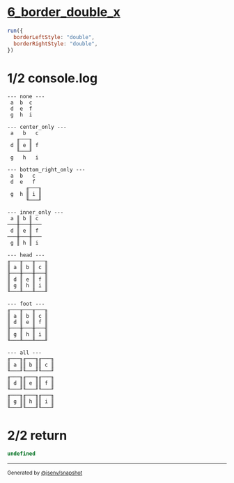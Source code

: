 # [6_border_double_x](../../table_9_cells.test.mjs#L206)

```js
run({
  borderLeftStyle: "double",
  borderRightStyle: "double",
})
```

# 1/2 console.log

```console
--- none ---
 a  b  c 
 d  e  f 
 g  h  i 

--- center_only ---
 a   b   c 
   ╓───╖   
 d ║ e ║ f 
   ╙───╜   
 g   h   i 

--- bottom_right_only ---
 a  b   c  
 d  e   f  
      ╓───╖
 g  h ║ i ║
      ╙───╜

--- inner_only ---
 a ║ b ║ c 
───╫───╫───
 d ║ e ║ f 
───╫───╫───
 g ║ h ║ i 

--- head ---
╓───╥───╥───╖
║ a ║ b ║ c ║
╟───╫───╫───╢
║ d ║ e ║ f ║
║ g ║ h ║ i ║
╙───╨───╨───╜

--- foot ---
╓───╥───╥───╖
║ a ║ b ║ c ║
║ d ║ e ║ f ║
╟───╫───╫───╢
║ g ║ h ║ i ║
╙───╨───╨───╜

--- all ---
╓───╖╓───╖╓───╖
║ a ║║ b ║║ c ║
╙───╜╙───╜╙───╜
╓───╖╓───╖╓───╖
║ d ║║ e ║║ f ║
╙───╜╙───╜╙───╜
╓───╖╓───╖╓───╖
║ g ║║ h ║║ i ║
╙───╜╙───╜╙───╜

```

# 2/2 return

```js
undefined
```

---

<sub>
  Generated by <a href="https://github.com/jsenv/core/tree/main/packages/independent/snapshot">@jsenv/snapshot</a>
</sub>
